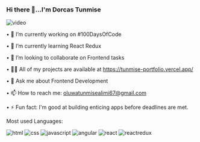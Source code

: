 ### Hi there 👋...I'm Dorcas Tunmise

![video](https://user-images.githubusercontent.com/105108549/190127191-945c97b4-f2e8-47fe-b1da-ff678d31c0ed.gif)



• 🔭 I’m currently working on #100DaysOfCode

• 🌱 I’m currently learning React Redux

• 👯 I’m looking to collaborate on Frontend tasks

• 👨‍💻 All of my projects are available at https://tunmise-portfolio.vercel.app/

• 💬 Ask me about Frontend Development

• 📫 How to reach me: oluwatunmisealimi67@gmail.com

• ⚡ Fun fact: I'm good at building enticing apps before deadlines are met.

Most used Languages:

![html](https://user-images.githubusercontent.com/105108549/190128245-ee40c751-0ead-4fdf-be6c-1a0bbd016238.png) ![css](https://user-images.githubusercontent.com/105108549/190128391-a262a78d-f528-4897-b886-906da5e9945e.png) ![javascript](https://user-images.githubusercontent.com/105108549/190128962-3a78f6f6-5f84-4656-b3d0-42c86a7aa4a3.png) ![angular](https://user-images.githubusercontent.com/105108549/190128436-82fcf29d-24c6-4589-9571-dddd96e661ba.png) ![react](https://user-images.githubusercontent.com/105108549/190129951-1dd5e172-5ab0-4b39-b4a8-ccfff51e4b40.png) ![reactredux](https://user-images.githubusercontent.com/105108549/190129983-6f9b3509-b68c-46f2-9e01-c3b5c03b74b4.png)




